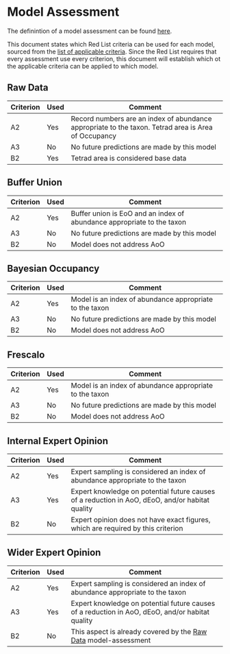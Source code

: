 # Model Assessment
The definintion of a model assessment can be found [here](./glossary.md#model-assessment).

This document states which Red List criteria can be used for each model, sourced from the [list of applicable criteria](./criteria.md). Since the Red List requires that every assessment use every criterion, this document will establish which ot the applicable criteria can be applied to which model.

## Raw Data
| Criterion | Used | Comment |
| --- |--- |---|
| A2 | Yes | Record numbers are an index of abundance appropriate to the taxon. Tetrad area is Area of Occupancy |
| A3 | No | No future predictions are made by this model |
| B2 | Yes | Tetrad area is considered base data |

## Buffer Union
| Criterion | Used | Comment |
| --- |--- |---|
| A2 | Yes | Buffer union is EoO and an index of abundance appropriate to the taxon |
| A3 | No | No future predictions are made by this model |
| B2 | No | Model does not address AoO |

## Bayesian Occupancy
| Criterion | Used | Comment |
| --- |--- |---|
| A2 | Yes | Model is an index of abundance appropriate to the taxon |
| A3 | No | No future predictions are made by this model |
| B2 | No | Model does not address AoO |

## Frescalo
| Criterion | Used | Comment |
| --- |--- |---|
| A2 | Yes | Model is an index of abundance appropriate to the taxon |
| A3 | No | No future predictions are made by this model |
| B2 | No | Model does not address AoO |

## Internal Expert Opinion
| Criterion | Used | Comment |
| --- |--- |---|
| A2 | Yes | Expert sampling is considered an index of abundance appropriate to the taxon |
| A3 | Yes | Expert knowledge on potential future causes of a reduction in AoO, dEoO, and/or habitat quality |
| B2 | No | Expert opinion does not have exact figures, which are required by this criterion |

## Wider Expert Opinion
| Criterion | Used | Comment |
| --- |--- |---|
| A2 | Yes | Expert sampling is considered an index of abundance appropriate to the taxon |
| A3 | Yes | Expert knowledge on potential future causes of a reduction in AoO, dEoO, and/or habitat quality |
| B2 | No | This aspect is already covered by the [Raw Data](#raw-data) model-assessment |